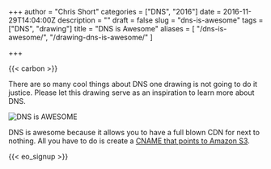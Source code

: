 +++
author = "Chris Short"
categories = ["DNS", "2016"]
date = 2016-11-29T14:04:00Z
description = ""
draft = false
slug = "dns-is-awesome"
tags = ["DNS", "drawing"]
title = "DNS is Awesome"
aliases = [
    "/dns-is-awesome/",
    "/drawing-dns-is-awesome/"
    ]

+++

{{< carbon >}}

There are so many cool things about DNS one drawing is not going to do it justice. Please let this drawing serve as an inspiration to learn more about DNS.

![DNS is AWESOME](https://shortcdn.com/file/chrisshort/drawings/DNS-is-AWESOME.png)

DNS is awesome because it allows you to have a full blown CDN for next to nothing. All you have to do is create a [CNAME that points to Amazon S3](/low-cost-content-delivery-network-cdn/).

{{< eo_signup >}}
